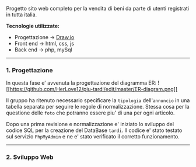 Progetto sito web completo per la vendita di beni da parte di utenti registrati in tutta italia.

**Tecnologie utilizzate:**
- Progettazione -> [Draw.io](https://draw.io)
- Front end -> html, css, js
- Back end -> php, mySql
---
### 1. Progettazione

In questa fase e' avvenuta la progettazione del diagramma ER:
![[https://github.com/HerLove12/piu-tardi/edit/master/ER-diagram.png]]

Il gruppo ha ritenuto necessario specificare la `tipologia` dell'`annuncio` in una tabella separata per seguire le regole di normalizzazione. Stessa cosa per la questione delle `foto` che potranno essere piu' di una per ogni articolo.

Dopo una prima revisione e normalizzazione e' iniziato lo sviluppo del codice SQL per la creazione del DataBase `tardi`. Il codice e' stato testato sul servizio `PhpMyAdmin` e ne e' stato verificato il corretto funzionamento.

---

### 2. Sviluppo Web 
